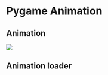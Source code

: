 # Pygame Animation

## Animation
![](https://img.plantuml.biz/plantuml/png/hLPHRzem47xFhx3OGs4TglOw8THkqAeljA9iUwYgo2G6h3bEb5oq8iP_tzbnS18xy5AaWkBly-VlpdUNtXP0SoWJ4KI25WMvapoXm5D99fCDbrHCf-GG4FmSDfo9-4Z6HF02Nkzpch0tib4_HOSGymXU2yY_a1NTlX6WsuhHeVr8Ima_inLFM4v0VNS8N0B-nUozipxZEOkKoKTWELqBXYUQbRDCI7FB3BbPijPkhdGI4WQxDBwwCMi7J17mw4YkYKXfFCJ0I4PXDp8CGzioG46pTgWqr1ueCy7gT24fh58s77M9Abg5wuXTkDBH2LKibLH3wZBNQIe8By9Cq3sNMrTgaKf65De7qR9WFLZE2WOz1zlYAJB18LplbKsTCFmD9SRjtwYLooocm8Og3KdX7FvIvXiQgVCnFJaQE0O12fSH49tRJfNQ3MXfopgOEYCkS-sr8OJ9TMIKUMNSew1RnxEE3fLem6IPs0fSxRFQv3MvVrh-lblEpDDo_ck-V9cRf-V7nKFu_BHuw3w7DG_5CnhzmRXiEHjfkaR356Efshbka5wihlyEvdPO9TyCzfCEDcSPez03wb8F1PDRs9qebcjlDzJT68R34HbFtQxLMuwNZQe6_pYZROeTHFr1IFOETH2unzXkN9UUSlwh-auBjch0hWErsO76jjrLryPd7TOZHYcP7kumsc9-ZZCZV7WfkmnBhIFt3XK_mpCSgdgeajTwbHnwJJddN1v1pYcpzA_ikwVgbGKfK16sRkiZ7LsyNFTupmN7g3uSsGfjlFZ7Tf0tbWTV1-GprlKWeN8_g8Pk0qx7YBMkuPintoQr1wAZNylZAExRTvffvt0rD8BJy49hfrLtj7adpccUJFvvnK-xFRWo5zX-rensxNXHaxZW5byW-1_PVm00)

## Animation loader
